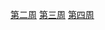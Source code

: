 [第二周](https://github.com/jaylen-bit/BDMI-2020A/blob/master/Memos/Study-Memo/20-Day2.md)
[第三周](https://github.com/jaylen-bit/BDMI-2020A/blob/master/Memos/Study-Memo/20-Day3.md)
[第四周](https://github.com/jaylen-bit/BDMI-2020A/blob/master/Memos/Study-Memo/20-Day4.md)
